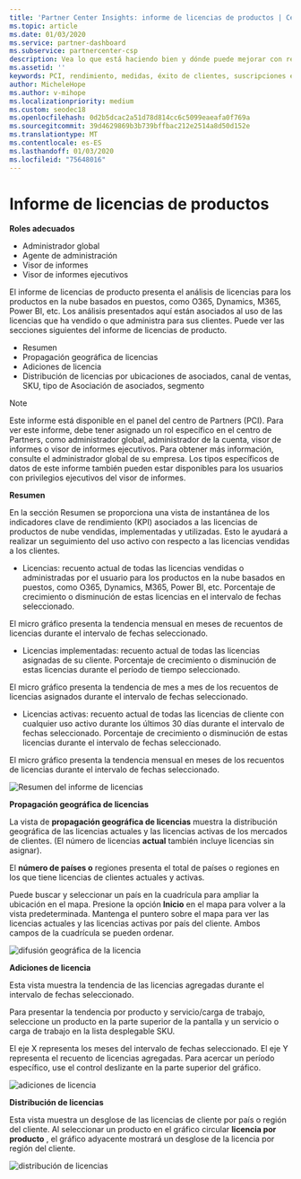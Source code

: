```yaml
---
title: 'Partner Center Insights: informe de licencias de productos | Centro de Partners'
ms.topic: article
ms.date: 01/03/2020
ms.service: partner-dashboard
ms.subservice: partnercenter-csp
description: Vea lo que está haciendo bien y dónde puede mejorar con respecto a los productos en la nube con licencia (o basados en puestos) que vende o administra para sus clientes.
ms.assetid: ''
keywords: PCI, rendimiento, medidas, éxito de clientes, suscripciones en la nube, análisis, informe
author: MicheleHope
ms.author: v-mihope
ms.localizationpriority: medium
ms.custom: seodec18
ms.openlocfilehash: 0d2b5dcac2a51d78d814cc6c5099eaeafa0f769a
ms.sourcegitcommit: 39d4629869b3b739bffbac212e2514a8d50d152e
ms.translationtype: MT
ms.contentlocale: es-ES
ms.lasthandoff: 01/03/2020
ms.locfileid: "75648016"
---
```

# <a name="product-licenses-report"></a>Informe de licencias de productos

**Roles adecuados**
- Administrador global
- Agente de administración
- Visor de informes
- Visor de informes ejecutivos

El informe de licencias de producto presenta el análisis de licencias para los productos en la nube basados en puestos, como O365, Dynamics, M365, Power BI, etc. Los análisis presentados aquí están asociados al uso de las licencias que ha vendido o que administra para sus clientes. Puede ver las secciones siguientes del informe de licencias de producto.

- Resumen
- Propagación geográfica de licencias
- Adiciones de licencia
- Distribución de licencias por ubicaciones de asociados, canal de ventas, SKU, tipo de Asociación de asociados, segmento

 > [!NOTE]
 > Este informe está disponible en el panel del centro de Partners (PCI). Para ver este informe, debe tener asignado un rol específico en el centro de Partners, como administrador global, administrador de la cuenta, visor de informes o visor de informes ejecutivos. Para obtener más información, consulte el administrador global de su empresa. Los tipos específicos de datos de este informe también pueden estar disponibles para los usuarios con privilegios ejecutivos del visor de informes.

**Resumen**

En la sección Resumen se proporciona una vista de instantánea de los indicadores clave de rendimiento (KPI) asociados a las licencias de productos de nube vendidas, implementadas y utilizadas. Esto le ayudará a realizar un seguimiento del uso activo con respecto a las licencias vendidas a los clientes.

- Licencias: recuento actual de todas las licencias vendidas o administradas por el usuario para los productos en la nube basados en puestos, como O365, Dynamics, M365, Power BI, etc. Porcentaje de crecimiento o disminución de estas licencias en el intervalo de fechas seleccionado.

El micro gráfico presenta la tendencia mensual en meses de recuentos de licencias durante el intervalo de fechas seleccionado.

- Licencias implementadas: recuento actual de todas las licencias asignadas de su cliente.
Porcentaje de crecimiento o disminución de estas licencias durante el período de tiempo seleccionado.

El micro gráfico presenta la tendencia de mes a mes de los recuentos de licencias asignados durante el intervalo de fechas seleccionado.

- Licencias activas: recuento actual de todas las licencias de cliente con cualquier uso activo durante los últimos 30 días durante el intervalo de fechas seleccionado.
Porcentaje de crecimiento o disminución de estas licencias durante el intervalo de fechas seleccionado.

El micro gráfico presenta la tendencia mensual en meses de los recuentos de licencias durante el intervalo de fechas seleccionado.

![Resumen del informe de licencias](images/pci/pci_licenses_report_summary_1.png)

**Propagación geográfica de licencias**

La vista de **propagación geográfica de licencias** muestra la distribución geográfica de las licencias actuales y las licencias activas de los mercados de clientes. (El número de licencias **actual** también incluye licencias sin asignar).

El **número de países o** regiones presenta el total de países o regiones en los que tiene licencias de clientes actuales y activas.

Puede buscar y seleccionar un país en la cuadrícula para ampliar la ubicación en el mapa. Presione la opción **Inicio** en el mapa para volver a la vista predeterminada. Mantenga el puntero sobre el mapa para ver las licencias actuales y las licencias activas por país del cliente. Ambos campos de la cuadrícula se pueden ordenar.

![difusión geográfica de la licencia](images/pci/pci_licenses_report_geo_spread_2.png)

**Adiciones de licencia**

Esta vista muestra la tendencia de las licencias agregadas durante el intervalo de fechas seleccionado. 

Para presentar la tendencia por producto y servicio/carga de trabajo, seleccione un producto en la parte superior de la pantalla y un servicio o carga de trabajo en la lista desplegable SKU.

El eje X representa los meses del intervalo de fechas seleccionado. El eje Y representa el recuento de licencias agregadas. Para acercar un período específico, use el control deslizante en la parte superior del gráfico.

![adiciones de licencia](images/pci/pci_licenses_report_license_adds_3.png)

**Distribución de licencias**

Esta vista muestra un desglose de las licencias de cliente por país o región del cliente. Al seleccionar un producto en el gráfico circular **licencia por producto** , el gráfico adyacente mostrará un desglose de la licencia por región del cliente.

![distribución de licencias](images/pci/pci_licenses_report_license_distrib_4.png)
